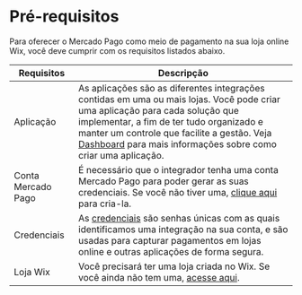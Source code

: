 # Pré-requisitos

Para oferecer o Mercado Pago como meio de pagamento na sua loja online Wix, você deve cumprir com os requisitos listados abaixo.

| Requisitos | Descripção |
|---|---|
| Aplicação | As aplicações são as diferentes integrações contidas em uma ou mais lojas. Você pode criar uma aplicação para cada solução que implementar, a fim de ter tudo organizado e manter um controle que facilite a gestão. Veja [Dashboard](/developers/pt/docs/wix/additional-content/dashboard/header) para mais informações sobre como criar uma aplicação. |
| Conta Mercado Pago | É necessário que o integrador tenha uma conta Mercado Pago para poder gerar as suas credenciais. Se você não tiver uma, [clique aqui](https://www.mercadopago[FAKER][URL][DOMAIN]/hub/registro/terragem) para cria-la.|
| Credenciais	 | As [credenciais](/developers/pt/docs/wix/additional-content/credentials) são senhas únicas com as quais identificamos uma integração na sua conta, e são usadas para capturar pagamentos em lojas online e outras aplicações de forma segura. |
| Loja Wix | Você precisará ter uma loja criada no Wix. Se você ainda não tem uma, [acesse aqui](https://www.wix.com). |
